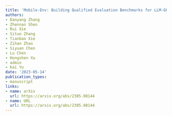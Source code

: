 ```yaml
---
title: 'Mobile-Env: Building Qualified Evaluation Benchmarks for LLM-GUI Interaction'
authors:
- Danyang Zhang
- Zhennan Shen
- Rui Xie
- Situo Zhang
- Tianbao Xie
- Zihan Zhao
- Siyuan Chen
- Lu Chen
- Hongshen Xu
- admin
- Kai Yu
date: '2023-05-14'
publication_types:
- manuscript
links:
- name: arXiv
  url: https://arxiv.org/abs/2305.08144
- name: URL
  url: https://arxiv.org/abs/2305.08144
---
```

